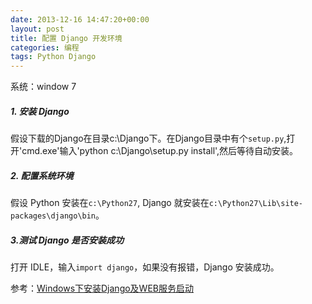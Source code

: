 ```yaml
---
date: 2013-12-16 14:47:20+00:00
layout: post
title: 配置 Django 开发环境
categories: 编程
tags: Python Django
---
```


系统：window 7  

##### 1. 安装 Django
假设下载的Django在目录c:\Django下。在Django目录中有个`setup.py`,打开'cmd.exe'输入'python c:\Django\setup.py install',然后等待自动安装。  

##### 2. 配置系统环境
假设 Python 安装在`c:\Python27`, Django 就安装在`c:\Python27\Lib\site-packages\django\bin`。  

##### 3.测试 Django 是否安装成功
打开 IDLE，输入`import django`，如果没有报错，Django 安装成功。

参考：[Windows下安装Django及WEB服务启动](http://www.cnblogs.com/zhoujie/archive/2013/05/11/django1.html)